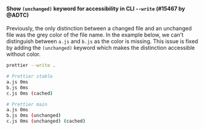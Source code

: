 #### Show `(unchanged)` keyword for accessibility in CLI `--write` (#15467 by @ADTC)

Previously, the only distinction between a changed file and an unchanged file was the grey color of the file name. In the example below, we can't distinguish between `a.js` and `b.js` as the color is missing. This issue is fixed by adding the `(unchanged)` keyword which makes the distinction accessible without color.

<!-- prettier-ignore -->
```sh
prettier --write .

# Prettier stable
a.js 0ms
b.js 0ms
c.js 0ms (cached)

# Prettier main
a.js 0ms
b.js 0ms (unchanged)
c.js 0ms (unchanged) (cached)
```
